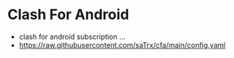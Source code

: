 # Clash For Android
 - clash for android subscription ... 
 - https://raw.githubusercontent.com/saTrx/cfa/main/config.yaml

